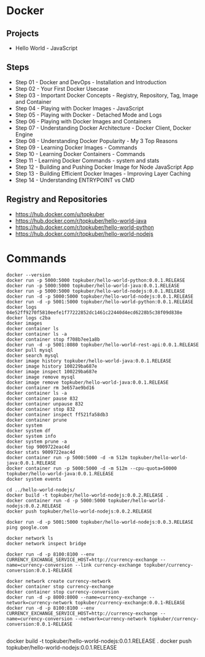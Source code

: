 # Docker

## Projects

- Hello World - JavaScript

## Steps

- Step 01 - Docker and DevOps - Installation and Introduction
- Step 02 - Your First Docker Usecase
- Step 03 - Important Docker Concepts - Registry, Repository, Tag, Image and Container
- Step 04 - Playing with Docker Images - JavaScript
- Step 05 - Playing with Docker - Detached Mode and Logs
- Step 06 - Playing with Docker Images and Containers
- Step 07 - Understanding Docker Architecture - Docker Client, Docker Engine
- Step 08 - Understanding Docker Popularity - My 3 Top Reasons
- Step 09 - Learning Docker Images - Commands
- Step 10 - Learning Docker Containers - Commands
- Step 11 - Learning Docker Commands - system and stats
- Step 12 - Building and Pushing Docker Image for Node JavaScript App
- Step 13 - Building Efficient Docker Images - Improving Layer Caching
- Step 14 - Understanding ENTRYPOINT vs CMD

## Registry and Repositories

- https://hub.docker.com/u/topkuber
- https://hub.docker.com/r/topkuber/hello-world-java
- https://hub.docker.com/r/topkuber/hello-world-python
- https://hub.docker.com/r/topkuber/hello-world-nodejs

# Commands

```
docker --version
docker run -p 5000:5000 topkuber/hello-world-python:0.0.1.RELEASE
docker run -p 5000:5000 topkuber/hello-world-java:0.0.1.RELEASE
docker run -p 5000:5000 topkuber/hello-world-nodejs:0.0.1.RELEASE
docker run -d -p 5000:5000 topkuber/hello-world-nodejs:0.0.1.RELEASE
docker run -d -p 5001:5000 topkuber/hello-world-python:0.0.1.RELEASE
docker logs 04e52ff9270f5810eefe1f77222852dc1461c22440d4ecd6228b5c38f09d838e
docker logs c2ba
docker images
docker container ls
docker container ls -a
docker container stop f708b7ee1a8b
docker run -d -p 5001:8080 topkuber/hello-world-rest-api:0.0.1.RELEASE
docker pull mysql
docker search mysql
docker image history topkuber/hello-world-java:0.0.1.RELEASE
docker image history 100229ba687e
docker image inspect 100229ba687e
docker image remove mysql
docker image remove topkuber/hello-world-java:0.0.1.RELEASE
docker container rm 3e657ae9bd16
docker container ls -a
docker container pause 832
docker container unpause 832
docker container stop 832
docker container inspect ff521fa58db3
docker container prune
docker system
docker system df
docker system info
docker system prune -a
docker top 9009722eac4d
docker stats 9009722eac4d
docker container run -p 5000:5000 -d -m 512m topkuber/hello-world-java:0.0.1.RELEASE
docker container run -p 5000:5000 -d -m 512m --cpu-quota=50000  topkuber/hello-world-java:0.0.1.RELEASE
docker system events

cd ../hello-world-nodejs/
docker build -t topkuber/hello-world-nodejs:0.0.2.RELEASE .
docker container run -d -p 5000:5000 topkuber/hello-world-nodejs:0.0.2.RELEASE
docker push topkuber/hello-world-nodejs:0.0.2.RELEASE

docker run -d -p 5001:5000 topkuber/hello-world-nodejs:0.0.3.RELEASE ping google.com

docker network ls
docker network inspect bridge

docker run -d -p 8100:8100 --env CURRENCY_EXCHANGE_SERVICE_HOST=http://currency-exchange --name=currency-conversion --link currency-exchange topkuber/currency-conversion:0.0.1-RELEASE

docker network create currency-network
docker container stop currency-exchange
docker container stop currency-conversion
docker run -d -p 8000:8000 --name=currency-exchange --network=currency-network topkuber/currency-exchange:0.0.1-RELEASE
docker run -d -p 8100:8100 --env CURRENCY_EXCHANGE_SERVICE_HOST=http://currency-exchange --name=currency-conversion --network=currency-network topkuber/currency-conversion:0.0.1-RELEASE


```

docker build -t topkuber/hello-world-nodejs:0.0.1.RELEASE .
docker push topkuber/hello-world-nodejs:0.0.1.RELEASE

```

```
